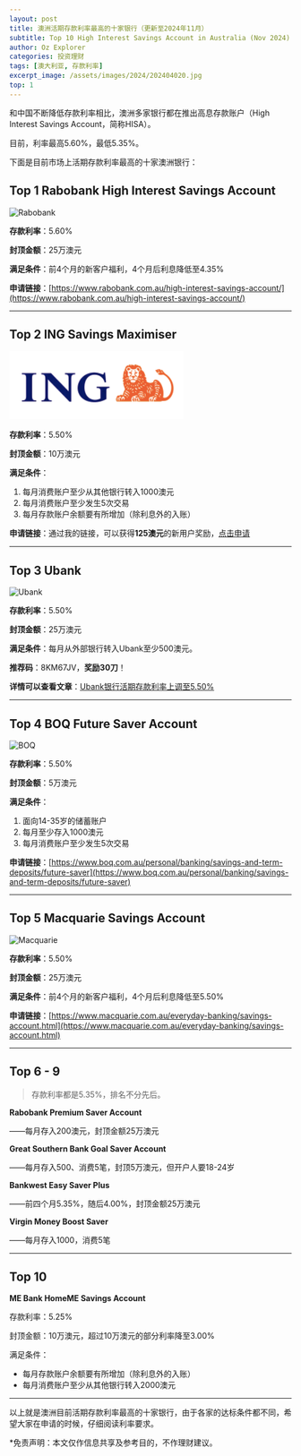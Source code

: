 ```yaml
---
layout: post
title: 澳洲活期存款利率最高的十家银行（更新至2024年11月）
subtitle: Top 10 High Interest Savings Account in Australia (Nov 2024)
author: Oz Explorer
categories: 投资理财
tags: [澳大利亚, 存款利率]
excerpt_image: /assets/images/2024/202404020.jpg
top: 1
---
```


和中国不断降低存款利率相比，澳洲多家银行都在推出高息存款账户（High Interest Savings Account，简称HISA）。

目前，利率最高5.60%，最低5.35%。

下面是目前市场上活期存款利率最高的十家澳洲银行：

## Top 1 Rabobank High Interest Savings Account

![Rabobank](https://a.storyblok.com/f/116740/160x100/7683ca35b7/rabobank.png)

**存款利率**：5.60%

**封顶金额**：25万澳元

**满足条件**：前4个月的新客户福利，4个月后利息降低至4.35%

**申请链接**：[https://www.rabobank.com.au/high-interest-savings-account/](https://www.rabobank.com.au/high-interest-savings-account/)

---

## Top 2 ING Savings Maximiser

![ING](/assets/images/2024/202404027.png)

**存款利率**：5.50%

**封顶金额**：10万澳元

**满足条件**：
1. 每月消费账户至少从其他银行转入1000澳元
2. 每月消费账户至少发生5次交易
3. 每月存款账户余额要有所增加（除利息外的入账）

**申请链接**：通过我的链接，可以获得**125澳元**的新用户奖励，[点击申请](https://campaigns.ing.com.au/refer?code=Jqz072&p=d)

---

## Top 3 Ubank

![Ubank](https://a.storyblok.com/f/116740/160x100/c9a5107b86/ubank.png)

**存款利率**：5.50%

**封顶金额**：25万澳元

**满足条件**：每月从外部银行转入Ubank至少500澳元。

**推荐码**：8KM67JV，**奖励30刀**！

**详情可以查看文章**：[Ubank银行活期存款利率上调至5.50%](https://www.ozexplorers.com/投资理财/2024/06/18/earn-up-to-5.50-on-ubank-saving-account.html)

---

## Top 4 BOQ Future Saver Account

![BOQ](https://a.storyblok.com/f/116740/160x100/aea7810d69/boq.png)

**存款利率**：5.50%

**封顶金额**：5万澳元

**满足条件**：
1. 面向14-35岁的储蓄账户
2. 每月至少存入1000澳元
3. 每月消费账户至少发生5次交易

**申请链接**：[https://www.boq.com.au/personal/banking/savings-and-term-deposits/future-saver](https://www.boq.com.au/personal/banking/savings-and-term-deposits/future-saver)

---

## Top 5 Macquarie Savings Account

![Macquarie](https://a.storyblok.com/f/116740/160x100/5b93dfe621/macquarie.png)

**存款利率**：5.50%

**封顶金额**：25万澳元

**满足条件**：前4个月的新客户福利，4个月后利息降低至5.50%

**申请链接**：[https://www.macquarie.com.au/everyday-banking/savings-account.html](https://www.macquarie.com.au/everyday-banking/savings-account.html)

---

## Top 6 - 9

> 存款利率都是5.35%，排名不分先后。

**Rabobank Premium Saver Account**

——每月存入200澳元，封顶金额25万澳元

**Great Southern Bank Goal Saver Account**

——每月存入500、消费5笔，封顶5万澳元，但开户人要18-24岁

**Bankwest Easy Saver Plus**

——前四个月5.35%，随后4.00%，封顶金额25万澳元

**Virgin Money Boost Saver**

——每月存入1000，消费5笔

---

## Top 10

**ME Bank HomeME Savings Account**

存款利率：5.25%

封顶金额：10万澳元，超过10万澳元的部分利率降至3.00%

满足条件：
- 每月存款账户余额要有所增加（除利息外的入账）
- 每月消费账户至少从其他银行转入2000澳元

---

以上就是澳洲目前活期存款利率最高的十家银行，由于各家的达标条件都不同，希望大家在申请的时候，仔细阅读利率要求。

*免责声明：本文仅作信息共享及参考目的，不作理财建议。
